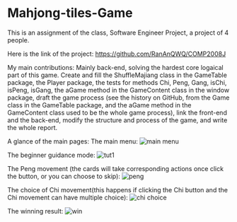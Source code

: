 # Mahjong-tiles-Game
This is an assignment of the class, Software Engineer Project, a project of 4 people.

Here is the link of the project: https://github.com/RanAnQWQ/COMP2008J

 My main contributions: 
     Mainly back-end, solving the hardest core logaical part of this game. 
     Create and fill the ShuffleMajiang class in the GameTable package, the Player package, the tests for methods Chi, Peng, Gang, 
     isChi, isPeng, isGang, the aGame method in the GameContent class in the window package, draft the game process (see the history on GitHub, 
     from the Game class in the GameTable package, and the aGame method in the GameContent class used to be the whole game process), link the front-end and the back-end,
     modify the structure and process of the game, and write the whole report.

 A glance of the main pages: 
 The main menu: ![main menu](https://github.com/user-attachments/assets/7f7459e8-4de1-4f35-a75e-b9eddf935304)

 The beginner guidance mode: ![tut1](https://github.com/user-attachments/assets/f548994d-ebc3-4118-a58b-86c690bec562)

 The Peng movement (the cards will take corresponding actions once click the button, or you can choose to skip): ![peng](https://github.com/user-attachments/assets/1bd3080f-415b-48ce-9c0c-16968083f867)

 The choice of Chi movement(this happens if clicking the Chi button and the Chi movement can have multiple choice): ![chi choice](https://github.com/user-attachments/assets/a6308c9d-3554-4bce-baa1-5843e0bab72b)
 
The winning result: ![win](https://github.com/user-attachments/assets/50308cf8-7a38-45aa-baa4-44a51658826a)


